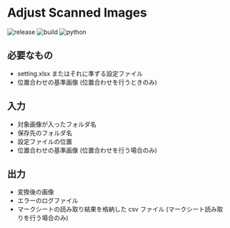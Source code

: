 # Adjust Scanned Images

![release](https://img.shields.io/github/v/release/mo-mo-666/adjust-scan-images?include_prereleases)
![build](https://github.com/mo-mo-666/adjust-scan-images/workflows/build/badge.svg)
![python](https://img.shields.io/badge/python-3.7|3.8-blue.svg)

## 必要なもの
- setting.xlsx またはそれに準ずる設定ファイル
- 位置合わせの基準画像 (位置合わせを行うときのみ)


## 入力
- 対象画像が入ったフォルダ名
- 保存先のフォルダ名
- 設定ファイルの位置
- 位置合わせの基準画像 (位置合わせを行う場合のみ)


## 出力
- 変換後の画像
- エラーのログファイル
- マークシートの読み取り結果を格納した csv ファイル (マークシート読み取りを行う場合のみ)
